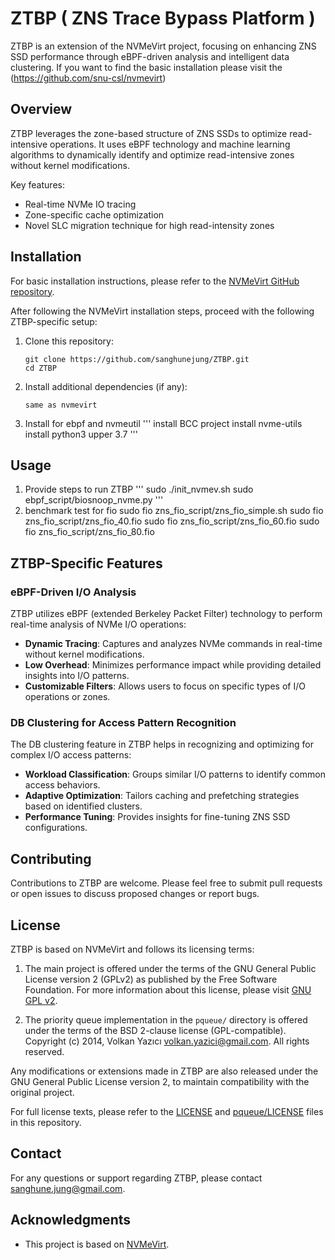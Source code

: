 # ZTBP ( ZNS Trace Bypass Platform )

ZTBP is an extension of the NVMeVirt project, focusing on enhancing ZNS SSD performance through eBPF-driven analysis and intelligent data clustering.
If you want to find the basic installation please visit the (https://github.com/snu-csl/nvmevirt)
## Overview

ZTBP leverages the zone-based structure of ZNS SSDs to optimize read-intensive operations. It uses eBPF technology and machine learning algorithms to dynamically identify and optimize read-intensive zones without kernel modifications.

Key features:
- Real-time NVMe IO tracing
- Zone-specific cache optimization
- Novel SLC migration technique for high read-intensity zones

## Installation

For basic installation instructions, please refer to the [NVMeVirt GitHub repository](https://github.com/nvmevirt/nvmevirt).

After following the NVMeVirt installation steps, proceed with the following ZTBP-specific setup:

1. Clone this repository:
   ```
   git clone https://github.com/sanghunejung/ZTBP.git
   cd ZTBP
   ```

2. Install additional dependencies (if any):
   ```
   same as nvmevirt
   ```

3. Install for ebpf and nvmeutil 
   '''
   install BCC project
   install nvme-utils
   install python3 upper 3.7
   '''

## Usage

1. Provide steps to run ZTBP
   '''
   sudo ./init_nvmev.sh
   sudo ebpf_script/biosnoop_nvme.py
   '''   
2. benchmark test for fio
   sudo fio zns_fio_script/zns_fio_simple.sh
   sudo fio zns_fio_script/zns_fio_40.fio
   sudo fio zns_fio_script/zns_fio_60.fio
   sudo fio zns_fio_script/zns_fio_80.fio

## ZTBP-Specific Features

### eBPF-Driven I/O Analysis

ZTBP utilizes eBPF (extended Berkeley Packet Filter) technology to perform real-time analysis of NVMe I/O operations:

- **Dynamic Tracing**: Captures and analyzes NVMe commands in real-time without kernel modifications.
- **Low Overhead**: Minimizes performance impact while providing detailed insights into I/O patterns.
- **Customizable Filters**: Allows users to focus on specific types of I/O operations or zones.

### DB Clustering for Access Pattern Recognition

The DB clustering feature in ZTBP helps in recognizing and optimizing for complex I/O access patterns:

- **Workload Classification**: Groups similar I/O patterns to identify common access behaviors.
- **Adaptive Optimization**: Tailors caching and prefetching strategies based on identified clusters.
- **Performance Tuning**: Provides insights for fine-tuning ZNS SSD configurations.

## Contributing

Contributions to ZTBP are welcome. Please feel free to submit pull requests or open issues to discuss proposed changes or report bugs.

## License

ZTBP is based on NVMeVirt and follows its licensing terms:

1. The main project is offered under the terms of the GNU General Public License version 2 (GPLv2) as published by the Free Software Foundation. For more information about this license, please visit [GNU GPL v2](https://www.gnu.org/licenses/old-licenses/gpl-2.0.en.html).

2. The priority queue implementation in the `pqueue/` directory is offered under the terms of the BSD 2-clause license (GPL-compatible). 
   Copyright (c) 2014, Volkan Yazıcı <volkan.yazici@gmail.com>. All rights reserved.

Any modifications or extensions made in ZTBP are also released under the GNU General Public License version 2, to maintain compatibility with the original project.

For full license texts, please refer to the [LICENSE](LICENSE) and [pqueue/LICENSE](pqueue/LICENSE) files in this repository.

## Contact

For any questions or support regarding ZTBP, please contact sanghune.jung@gmail.com.

## Acknowledgments

- This project is based on [NVMeVirt](https://github.com/nvmevirt/nvmevirt).



